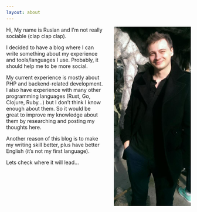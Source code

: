 ```yaml
---
layout: about
---
```

<img style="padding-left:30px; float:right; width:210px;" src="/assets/img/me.jpg" />

Hi,
My name is Ruslan and I’m not really sociable (clap clap clap).

I decided to have a blog where I can write something about my experience and tools/languages I use. Probably, it should help me to be more social.

My current experience is mostly about PHP and backend-related development. I also have experience with many other programming languages (Rust, Go, Clojure, Ruby…) but I don’t think I know enough about them. So it would be great to improve my knowledge about them by researching and posting my thoughts here.

Another reason of this blog is to make my writing skill better, plus have better English (it’s not my first language).

Lets check where it will lead…
